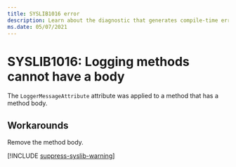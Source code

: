 ```yaml
---
title: SYSLIB1016 error
description: Learn about the diagnostic that generates compile-time error SYSLIB1016.
ms.date: 05/07/2021
---
```


# SYSLIB1016: Logging methods cannot have a body

The `LoggerMessageAttribute` attribute was applied to a method that has a method body.

## Workarounds

Remove the method body.

[!INCLUDE [suppress-syslib-warning](includes/suppress-syslib-diagnostics.md)]
